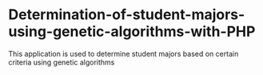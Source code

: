 # Determination-of-student-majors-using-genetic-algorithms-with-PHP
This application is used to determine student majors based on certain criteria using genetic algorithms
